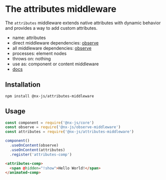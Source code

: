 # The attributes middleware

The `attributes` middleware extends native attributes with dynamic behavior and provides a way to add custom attributes.

- name: attributes
- direct middleware dependencies: [observe](https://github.com/nx-js/observe-middleware)
- all middleware dependencies: [observe](https://github.com/nx-js/observe-middleware)
- processes: element nodes
- throws on: nothing
- use as: component or content middleware
- [docs](http://nx-framework.com/docs/middlewares/attributes)

## Installation

`npm install @nx-js/attributes-middleware`

## Usage

```js
const component = require('@nx-js/core')
const observe = require('@nx-js/observe-middleware')
const attributes = require('@nx-js/attributes-middleware')

component()
  .useOnContent(observe)
  .useOnContent(attributes)
  .register('attributes-comp')
```

```html
<attributes-comp>
  <span @hidden="!show">Hello World!</span>
</animated-comp>
```
